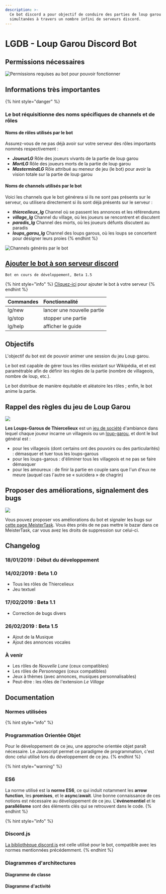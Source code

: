 ```yaml
---
description: >-
  Ce bot discord a pour objectif de conduire des parties de loup garou
  simultanées à travers un nombre infini de serveurs discord.
---
```


# LGDB - Loup Garou Discord Bot

## Permissions nécessaires

![Permissions requises au bot pour pouvoir fonctionner](.gitbook/assets/sans-titre.png)

## Informations très importantes

{% hint style="danger" %}
### Le bot réquisitionne des noms spécifiques de channels et de rôles

#### Noms de rôles utilisés par le bot

Assurez-vous de ne pas déjà avoir sur votre serveur des rôles importants nommés respectivement :

* _**JoueurLG**_ Rôle des joueurs vivants de la partie de loup garou
* _**MortLG**_ Rôle des joueurs morts de la partie de loup garou
* _**MastermindLG**_ Rôle attribué au meneur de jeu \(le bot\) pour avoir la vision totale sur la partie de loup garou

#### Noms de channels utilisés par le bot

Voici les channels que le bot générera si ils ne sont pas présents sur le serveur, ou utilisera directement si ils sont déjà présents sur le serveur  :

* _**thiercelieux\_lg**_ Channel où se passent les annonces et les référendums
* _**village\_lg**_ Channel du village, où les joueurs se rencontrent et discutent
* _**paradis\_lg**_ Channel des morts, où les joueurs défunts discutent au paradis
* _**loups\_garou\_lg**_ Channel des loups garous, où les loups se concertent pour désigner leurs proies
{% endhint %}

![Channels g&#xE9;n&#xE9;r&#xE9;s par le bot](.gitbook/assets/lg_channelsecategory.png)

## [Ajouter le bot à son serveur discord](https://discordapp.com/api/oauth2/authorize?client_id=538344945673830410&scope=bot&permissions=468839664)

```text
Bot en cours de développement, Beta 1.5
```

{% hint style="info" %}
[Cliquez-ici](https://discordapp.com/api/oauth2/authorize?client_id=538344945673830410&scope=bot&permissions=468839664) pour ajouter le bot à votre serveur
{% endhint %}

| Commandes | Fonctionnalité |
| :--- | :--- |
| lg/new | lancer une nouvelle partie |
| lg/stop | stopper une partie |
| lg/help | afficher le guide |

## Objectifs

L'objectif du bot est de pouvoir animer une session du jeu Loup garou. 

Le bot est capable de gérer tous les rôles existant sur Wikipédia, et et est paramétrable afin de définir les règles de la partie \(nombre de villageois, nombre de loup, etc.\).

Le bot distribue de manière équitable et aléatoire les rôles ; enfin, le bot anime la partie.

## Rappel des règles du jeu de Loup Garou

![](.gitbook/assets/loups-garous_de_thiercelieux.png)

**Les Loups-Garous de Thiercelieux** est un [jeu de société](https://fr.wikipedia.org/wiki/Jeu_de_soci%C3%A9t%C3%A9) d'ambiance dans lequel chaque joueur incarne un villageois ou un [loup-garou](https://fr.wikipedia.org/wiki/Lycanthrope), et dont le but général est :

* pour les villageois \(dont certains ont des pouvoirs ou des particularités\) : démasquer et tuer tous les loups-garous
* pour les loups-garous : d'éliminer tous les villageois et ne pas se faire démasquer
* pour les amoureux : de finir la partie en couple sans que l'un d'eux ne meure \(auquel cas l'autre se « suicidera » de chagrin\)

## Proposer des améliorations, signalement des bugs

![](.gitbook/assets/sans-titre%20%281%29.png)

Vous pouvez proposer vos améliorations du bot et signaler les bugs sur [cette page MeisterTask](https://www.meistertask.com/projects/dp9gt43fec/join/). Vous êtes priés de ne pas mettre le bazar dans ce MeisterTask, car vous avez les droits de suppression sur celui-ci.

## Changelog

### 18/01/2019 : Début du développement

### 14/02/2019 : Beta 1.0

* Tous les rôles de Thiercelieux
* Jeu textuel

### 17/02/2019 : Beta 1.1

* Correction de bugs divers

### 26/02/2019 : Beta 1.5

* Ajout de la Musique
* Ajout des annonces vocales

### À venir

* Les rôles de _Nouvelle Lune_ \(ceux compatibles\)
* Les rôles de _Personnages_ \(ceux compatibles\)
* Jeux à thèmes \(avec annonces, musiques personnalisables\)
* Peut-être : les rôles de l'extension _Le Village_

## Documentation

### Normes utilisées

{% hint style="info" %}
### Programmation Orientée Objet

Pour le développement de ce jeu, une approche orientée objet paraît nécessaire. Le Javascript permet ce paradigme de programmation, c'est donc celui utilisé lors du développement de ce jeu.
{% endhint %}

{% hint style="warning" %}
### ES6

 La norme utilisé est la **norme ES6**, ce qui induit notamment les **arrow function**, les **promises**, et le **async**/**await**. Une bonne connaissance de ces notions est nécessaire au développement de ce jeu. L'**événementiel** et le **parallélisme** sont des éléments clés qui se retrouvent dans le code.
{% endhint %}

{% hint style="info" %}
### Discord.js

[La bibliothèque discord.js](https://discord.js.org) est celle utilisé pour le bot, compatible avec les normes mentionnées précédemment.
{% endhint %}

### Diagrammes d'architectures

#### Diagramme de classe

#### Diagramme d'activité

